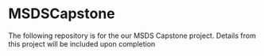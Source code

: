 # MSDSCapstone

The following repository is for the our MSDS Capstone project. Details from this project will be included upon completion
